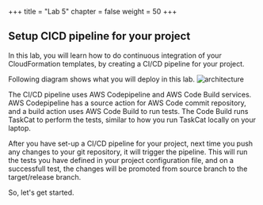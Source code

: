 +++
title = "Lab 5"
chapter = false
weight = 50
+++

## Setup CICD pipeline for your project
In this lab, you will learn how to do continuous integration of your CloudFormation 
templates, by creating a CI/CD pipeline for your project.

Following diagram shows what you will deploy in this lab.
![architecture](/images/cicd-pipeline-arch.png)

The CI/CD pipeline uses AWS Codepipeline and AWS Code Build services. AWS Codepipeline 
has a source action for AWS Code commit repository, and a build action uses AWS Code 
Build to run tests. The Code Build runs TaskCat to perform the tests, similar to how 
you run TaskCat locally on your laptop.

After you have set-up a CI/CD pipeline for your project, next time you push any changes 
to your git repository, it will trigger the pipeline. This will run the tests you have 
defined in your project configuration file, and on a successfull test, the changes will 
be promoted from source branch to the target/release branch.

So, let's get started.
